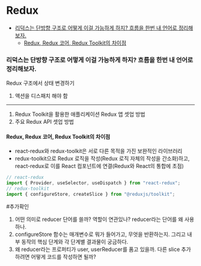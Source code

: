 # Redux

<!-- toc -->

- [리덕스는 단방향 구조로 어떻게 이걸 가능하게 하지? 흐름을 한번 내 언어로 정리해보자.](#%EB%A6%AC%EB%8D%95%EC%8A%A4%EB%8A%94-%EB%8B%A8%EB%B0%A9%ED%96%A5-%EA%B5%AC%EC%A1%B0%EB%A1%9C-%EC%96%B4%EB%96%BB%EA%B2%8C-%EC%9D%B4%EA%B1%B8-%EA%B0%80%EB%8A%A5%ED%95%98%EA%B2%8C-%ED%95%98%EC%A7%80-%ED%9D%90%EB%A6%84%EC%9D%84-%ED%95%9C%EB%B2%88-%EB%82%B4-%EC%96%B8%EC%96%B4%EB%A1%9C-%EC%A0%95%EB%A6%AC%ED%95%B4%EB%B3%B4%EC%9E%90)
  - [Redux, Redux 코어, Redux Toolkit의 차이점](#redux-redux-%EC%BD%94%EC%96%B4-redux-toolkit%EC%9D%98-%EC%B0%A8%EC%9D%B4%EC%A0%90)

<!-- tocstop -->

### 리덕스는 단방향 구조로 어떻게 이걸 가능하게 하지? 흐름을 한번 내 언어로 정리해보자.

Redux 구조에서 상태 변경하기

1. 액션을 디스패치 해야 함

---

1. Redux Toolkit을 활용한 애플리케이션 Redux 앱 셋업 방법
2. 주요 Redux API 셋업 방법

#### Redux, Redux 코어, Redux Toolkit의 차이점

- react-redux와 redux-toolkit은 서로 다른 목적을 가진 보완적인 라이브러리
- redux-toolkit으로 Redux 로직을 작성(Redux 로직 자체의 작성을 간소화)하고, react-redux로 이를 React 컴포넌트에 연결(Redux와 React의 통합에 초점)

```js
// react-redux
import { Provider, useSelector, useDispatch } from "react-redux";
// redux-toolkit
import { configureStore, createSlice } from "@reduxjs/toolkit";
```

#추가확인

1. 어떤 의미로 reducer 단어를 쓸까? 역할이 연관있나? reducer라는 단어를 왜 사용하나.
2. configureStore 함수는 매개변수로 뭐가 들어가고, 무엇을 반환하는지. 그리고 내부 동작의 핵심 단계와 각 단계별 결과물이 궁금하다.
3. 왜 reducer라는 프로퍼티가 user, userReducer를 품고 있을까. 다른 slice 추가하려면 어떻게 코드를 작성하면 될까?
